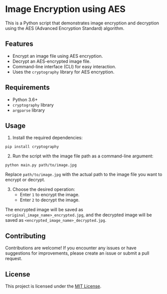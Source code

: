 # Image Encryption using AES

This is a Python script that demonstrates image encryption and decryption using the AES (Advanced Encryption Standard) algorithm.

## Features

- Encrypt an image file using AES encryption.
- Decrypt an AES-encrypted image file.
- Command-line interface (CLI) for easy interaction.
- Uses the `cryptography` library for AES encryption.

## Requirements

- Python 3.6+
- `cryptography` library
- `argparse` library

## Usage

1. Install the required dependencies:

```shell
pip install cryptography
```

2. Run the script with the image file path as a command-line argument:

```shell
python main.py path/to/image.jpg
```

Replace `path/to/image.jpg` with the actual path to the image file you want to encrypt or decrypt.

3. Choose the desired operation:
   - Enter `1` to encrypt the image.
   - Enter `2` to decrypt the image.

The encrypted image will be saved as `<original_image_name>_encrypted.jpg`, and the decrypted image will be saved as `<encrypted_image_name>_decrypted.jpg`.

## Contributing

Contributions are welcome! If you encounter any issues or have suggestions for improvements, please create an issue or submit a pull request.

## License

This project is licensed under the [MIT License](LICENSE).

